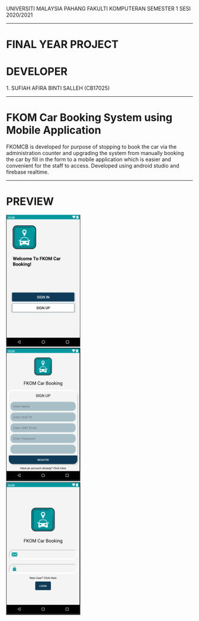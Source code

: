 UNIVERSITI MALAYSIA PAHANG FAKULTI KOMPUTERAN SEMESTER 1 SESI 2020/2021
<hr>
<h1>FINAL YEAR PROJECT</h1>
<h1>DEVELOPER</h1>
1. SUFIAH AFIRA BINTI SALLEH (CB17025)
<hr>
<h1>FKOM Car Booking System using Mobile Application</h1> 
FKOMCB is developed for purpose of stopping to book the car via the administration counter and upgrading the system from manually booking the car by fill in the form to a mobile application which is easier and convenient for the staff to access. Developed using android studio and firebase realtime.
<hr>
<h1>PREVIEW</h1>
<div align="left">
    <img src="https://github.com/sufiahsalleh/FKOMCB/blob/main/image/portfolio-fkomcb.png" width="200px"</img>
    <br>
    <img src="https://github.com/sufiahsalleh/FKOMCB/blob/main/image/register.png" width="200px"</img> 
    <br>
    <img src="https://github.com/sufiahsalleh/FKOMCB/blob/main/image/login.png" width="200px"</img>
</div>
